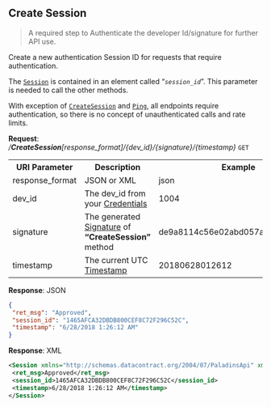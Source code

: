 
## Create Session
>A required step to Authenticate the developer Id/signature for further API use.

Create a new authentication Session ID for requests that require authentication.

The [``Session``](./../README.md#session-authentication) is contained in an element called “<i>``session_id``</i>”. This parameter is needed to call the other methods.

With exception of [``CreateSession``](#create-session) and [``Ping``](./../ping#ping), all endpoints require authentication, so there is no concept of unauthenticated calls and rate limits.

**Request**: <i>/**CreateSession**[response_format]/{dev_id}/{signature}/{timestamp}</i> `GET` 
<table>
	<tr>
		<th>URI Parameter</th>
		<th>Description</th>
		<th>Example</th>
	</tr>
	<tr>
		<td>response_format</td>
		<td>JSON or XML</td>
		<td>json</td>
	</tr>
	<tr>
		<td>dev_id</td>
		<td>The dev_id from your <a href="./../api-parameter-details.md#credentials" title="Credentials">Credentials</a></td>
		<td>1004</td>
	</tr>
	<tr>
		<td>signature</td>
		<td>The generated <a href="./../api-parameter-details.md#signature" title="Signature">Signature</a> of <b>“CreateSession”</b> method</td>
		<td>de9a8114c56e02abd057a0f2d9671b7d</td>
	</tr>
	<tr>
		<td>timestamp</td>
		<td>The current UTC <a href="./../api-parameter-details.md#timestamp" title="Timestamp">Timestamp</a></td>
		<td>20180628012612</td>
	</tr>
</table>

**Response**: JSON
```json
{
 "ret_msg": "Approved",
 "session_id": "1465AFCA32DBDB800CEF8C72F296C52C",
 "timestamp": "6/28/2018 1:26:12 AM"
}
```

**Response**: XML
```XML
<Session xmlns="http://schemas.datacontract.org/2004/07/PaladinsApi" xmlns:i="http://www.w3.org/2001/XMLSchema-instance">
 <ret_msg>Approved</ret_msg>
 <session_id>1465AFCA32DBDB800CEF8C72F296C52C</session_id>
 <timestamp>6/28/2018 1:26:12 AM</timestamp>
</Session>
```

